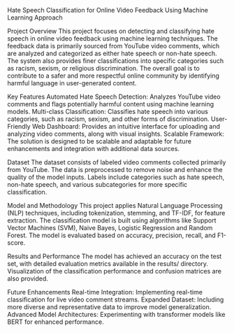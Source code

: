 Hate Speech Classification for Online Video Feedback Using Machine Learning Approach

Project Overview
This project focuses on detecting and classifying hate speech in online video feedback using machine learning techniques. The feedback data is primarily sourced from YouTube video comments, which are analyzed and categorized as either hate speech or non-hate speech. The system also provides finer classifications into specific categories such as racism, sexism, or religious discrimination. The overall goal is to contribute to a safer and more respectful online community by identifying harmful language in user-generated content.

Key Features
Automated Hate Speech Detection: Analyzes YouTube video comments and flags potentially harmful content using machine learning models.
Multi-class Classification: Classifies hate speech into various categories, such as racism, sexism, and other forms of discrimination.
User-Friendly Web Dashboard: Provides an intuitive interface for uploading and analyzing video comments, along with visual insights.
Scalable Framework: The solution is designed to be scalable and adaptable for future enhancements and integration with additional data sources.

Dataset
The dataset consists of labeled video comments collected primarily from YouTube. The data is preprocessed to remove noise and enhance the quality of the model inputs. Labels include categories such as hate speech, non-hate speech, and various subcategories for more specific classification.

Model and Methodology
This project applies Natural Language Processing (NLP) techniques, including tokenization, stemming, and TF-IDF, for feature extraction. The classification model is built using algorithms like Support Vector Machines (SVM), Naive Bayes, Logistic Regression and Random Forest. The model is evaluated based on accuracy, precision, recall, and F1-score.

Results and Performance
The model has achieved an accuracy on the test set, with detailed evaluation metrics available in the results/ directory. Visualization of the classification performance and confusion matrices are also provided.

Future Enhancements
Real-time Integration: Implementing real-time classification for live video comment streams.
Expanded Dataset: Including more diverse and representative data to improve model generalization.
Advanced Model Architectures: Experimenting with transformer models like BERT for enhanced performance.

